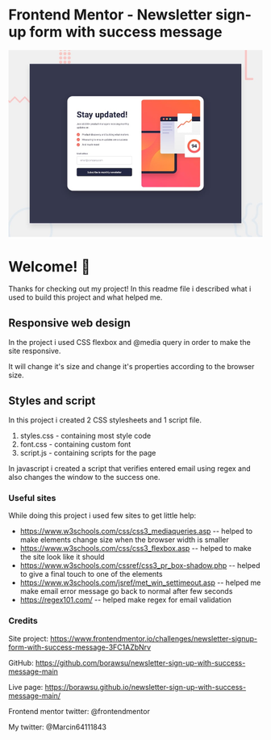 # Frontend Mentor - Newsletter sign-up form with success message

![Design preview for the Newsletter sign-up form with success message coding challenge](./design/desktop-preview.jpg)

# Welcome! 👋

Thanks for checking out my project! 
In this readme file i described what i used to build this project and what helped me.

## Responsive web design

In the project i used CSS flexbox  and @media query in order to make the site responsive.

It will change it's size and change it's properties according to the browser size.

## Styles and script

In this project i created 2 CSS stylesheets and 1 script file.

1. styles.css - containing most style code
2. font.css - containing custom font 
3. script.js - containing scripts for the page

In javascript i created a script that verifies entered email using regex and also changes the window to the success one.

### Useful sites

While doing this project i used few sites to get little help:

- https://www.w3schools.com/css/css3_mediaqueries.asp   -- helped to make elements change size when the browser width is smaller
- https://www.w3schools.com/css/css3_flexbox.asp   -- helped to make the site look like it should
- https://www.w3schools.com/cssref/css3_pr_box-shadow.php   -- helped to give a final touch to one of the elements
- https://www.w3schools.com/jsref/met_win_settimeout.asp  -- helped me make email error message go back to normal after few seconds
- https://regex101.com/  -- helped make regex for email validation


### Credits

Site project: https://www.frontendmentor.io/challenges/newsletter-signup-form-with-success-message-3FC1AZbNrv

GitHub: https://github.com/borawsu/newsletter-sign-up-with-success-message-main

Live page: https://borawsu.github.io/newsletter-sign-up-with-success-message-main/


Frontend mentor twitter: @frontendmentor

My twitter: @Marcin64111843

